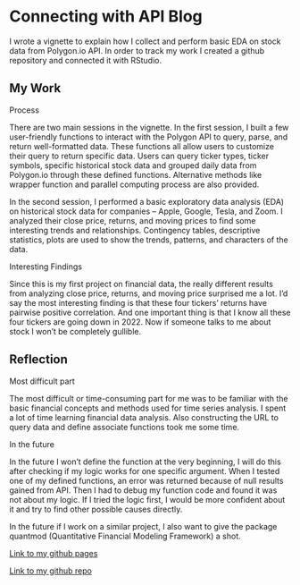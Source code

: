 # Connecting with API Blog

I wrote a vignette to explain how I collect and perform basic EDA on stock data from Polygon.io API. In order to track my work I created a github repository and connected it with RStudio. 

## My Work

Process

There are two main sessions in the vignette.  In the first session, I built a few user-friendly functions to interact with the Polygon API to query, parse, and return well-formatted data. These functions all allow users to customize their query to return specific data. Users can query ticker types, ticker symbols, specific historical stock data and grouped daily data from Polygon.io through these defined functions. Alternative methods like wrapper function and parallel computing process are also provided.

In the second session, I performed a basic exploratory data analysis (EDA) on historical stock data for companies – Apple, Google, Tesla, and Zoom. I analyzed their close price, returns, and moving prices to find some interesting trends and relationships. Contingency tables, descriptive statistics, plots are used to show the trends, patterns, and characters of the data.  

Interesting Findings

Since this is my first project on financial data, the really different results from analyzing close price, returns, and moving price surprised me a lot. I’d say the most interesting finding is that these four tickers’ returns have pairwise positive correlation. And one important thing is that I know all these four tickers are going down in 2022. Now if someone talks to me about stock I won’t be completely gullible. 

## Reflection

Most difficult part

The most difficult or time-consuming part for me was to be familiar with the basic financial concepts and methods used for time series analysis. I spent a lot of time learning financial data analysis. Also constructing the URL to query data and define associate functions took me some time.

 In the future

In the future I won’t define the function at the very beginning, I will do this after checking if my logic works for one specific argument.  When I tested one of my defined functions, an error was returned because of null results gained from API. Then I had to debug my function code and found it was not about my logic. If I tried the logic first, I would be more confident about it and try to find other possible causes directly. 

In the future if I work on a similar project, I also want to give the package quantmod (Quantitative Financial Modeling Framework) a shot. 

[Link to my github pages](https://fang2403.github.io/Vignette-for-reading-and-summarizing-data-from-API/)

[Link to my github repo](https://github.com/Fang2403/Vignette-for-reading-and-summarizing-data-from-API)
